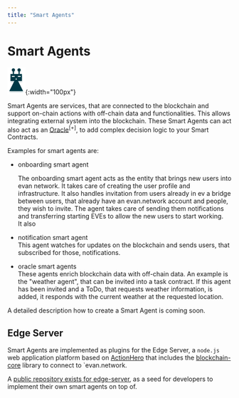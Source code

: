 ```yaml
---
title: "Smart Agents"
---
```


# Smart Agents

![Smart Agent](/public/dev/smart_agent.png){:width="100px"}

Smart Agents are services, that are connected to the blockchain and support on-chain actions with off-chain data and functionalities. This allows integrating external system into the blockchain. These Smart Agents can act also act as an [Oracle](https://cointelegraph.com/explained/blockchain-oracles-explained)<sup>[+]</sup>, to add complex decision logic to your Smart Contracts.

Examples for smart agents  are:
- onboarding smart agent<br>
  
  The onboarding smart agent acts as the entity that brings new users into evan network. It takes care of creating the user profile and infrastructure. It also handles invitation from users already in ev a bridge between users, that already have an evan.network account and people, they wish to invite. The agent takes care of sending them notifications and transferring starting EVEs to allow the new users to start working.<br>
  It also 
- notification smart agent<br>
  This agent watches for updates on the blockchain and sends users, that subscribed for those, notifications.
- oracle smart agents<br>
  These agents enrich blockchain data with off-chain data. An example is the "weather agent", that can be invited into a task contract. If this agent has been invited and a ToDo, that requests weather information, is added, it responds with the current weather at the requested location.

A detailed description how to create a Smart Agent is coming soon.

## Edge Server
Smart Agents are implemented as plugins for the Edge Server, a `node.js` web application platform based on [ActionHero](http://actionherojs.com) that includes the [blockchain-core](blockchain-core-link) library to connect to `evan.network.

A [public repository exists for edge-server](https://github.com/evannetwork/edge-server-seed), as a seed for developers to implement their own smart agents on top of.
